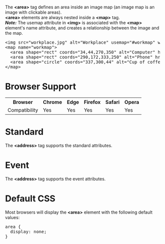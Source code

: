 The <b>&lt;area&gt;</b> tag defines an area inside an image map (an image map is an image with clickable areas).
<br>
<b>&lt;area&gt;</b> elements are always nested inside a <b>&lt;map&gt;</b> tag.
<br>
<b><i>Note:</i></b> The usemap attribute in <b>&lt;img&gt;</b> is associated with the <b>&lt;map&gt;</b> element's name attribute, and creates a relationship between the image and the map.
<pre>
&lt;img src="workplace.jpg" alt="Workplace" usemap="#workmap" width="400" height="379"&gt;
&lt;map name="workmap"&gt;
  &lt;area shape="rect" coords="34,44,270,350" alt="Computer" href="computer.htm"&gt;
  &lt;area shape="rect" coords="290,172,333,250" alt="Phone" href="phone.htm"&gt;
  &lt;area shape="circle" coords="337,300,44" alt="Cup of coffee" href="coffee.htm"&gt;
&lt;/map&gt;
</pre>
<h1>Browser Support</h1>
<table class="ws-table-all notranslate">
  <tr>
    <th>Browser</th>
    <th>Chrome</th>
    <th>Edge</th>
    <th>Firefox</th>
    <th>Safari</th>
    <th>Opera</th>
  </tr>
  <tr>
    <td>Compatibility</td>
    <td>Yes</td>
    <td>Yes</td>
    <td>Yes</td>
    <td>Yes</td>
    <td>Yes</td>
  </tr>
</table>
<h1>Standard</h1>
The <b>&lt;address&gt;</b> tag supports the standard attributes.
<h1>Event</h1>
The <b>&lt;address&gt;</b> tag supports the event attributes.
<h1>Default CSS</h1>
Most browsers will display the <b>&lt;area&gt;</b> element with the following default values:
<pre>
area {
  display: none;
}
</pre>
